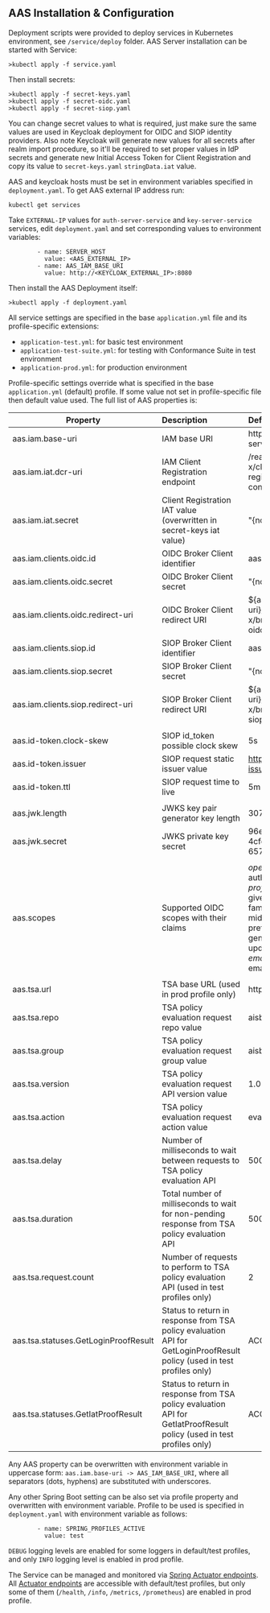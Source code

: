 ## AAS Installation & Configuration

Deployment scripts were provided to deploy services in Kubernetes environment, see `/service/deploy` folder. AAS Server installation can be started with Service:

```
>kubectl apply -f service.yaml
```
Then install secrets:

```
>kubectl apply -f secret-keys.yaml
>kubectl apply -f secret-oidc.yaml
>kubectl apply -f secret-siop.yaml
```
You can change secret values to what is required, just make sure the same values are used in Keycloak deployment for OIDC and SIOP identity providers. Also note 
Keycloak will generate new values for all secrets after realm import procedure, so it'll be required to set proper values in IdP secrets and generate new Initial 
Access Token for Client Registration and copy its value to `secret-keys.yaml` `stringData.iat` value.

AAS and keycloak hosts must be set in environment variables specified in `deployment.yaml`. To get AAS external IP address run:

```
kubectl get services
```
Take `EXTERNAL-IP` values for `auth-server-service` and `key-server-service` services, edit `deployment.yaml` and set corresponding values
to environment variables:

            - name: SERVER_HOST
              value: <AAS_EXTERNAL_IP>
            - name: AAS_IAM_BASE_URI
              value: http://<KEYCLOAK_EXTERNAL_IP>:8080

Then install the AAS Deployment itself:

```
>kubectl apply -f deployment.yaml
```

All service settings are specified in the base `application.yml` file and its profile-specific extensions:
- `application-test.yml`: for basic test environment
- `application-test-suite.yml`: for testing with Conformance Suite in test environment
- `application-prod.yml`: for production environment

Profile-specific settings override what is specified in the base `application.yml` (default) profile. If some value not set in profile-specific file then 
default value used.
The full list of AAS properties is:

| Property                             | Description                                      | Default value                                                 |
|--------------------------------------|:-------------------------------------------------|:--------------------------------------------------------------|
| aas.iam.base-uri                     | IAM base URI                                     | http://key-server:8080                                        |
| aas.iam.iat.dcr-uri                  | IAM Client Registration endpoint                 | /realms/gaia-x/clients-registrations/openid-connect           |
| aas.iam.iat.secret                   | Client Registration IAT value (overwritten in secret-keys iat value)   | "{noop}iat"                             | 
| aas.iam.clients.oidc.id              | OIDC Broker Client identifier                    | aas-app-oidc                                                  |
| aas.iam.clients.oidc.secret          | OIDC Broker Client secret                        | "{noop}secret"                                                |
| aas.iam.clients.oidc.redirect-uri    | OIDC Broker Client redirect URI                  | ${aas.iam.base-uri}/realms/gaia-x/broker/ssi-oidc/endpoint    |
| aas.iam.clients.siop.id              | SIOP Broker Client identifier                    | aas-app-siop                                                  |
| aas.iam.clients.siop.secret          | SIOP Broker Client secret                        | "{noop}secret2"                                               |
| aas.iam.clients.siop.redirect-uri    | SIOP Broker Client redirect URI                  | ${aas.iam.base-uri}/realms/gaia-x/broker/ssi-siop/endpoint    |
|                                      |                                                  |                                                               |
| aas.id-token.clock-skew              | SIOP id_token possible clock skew                | 5s                                                            |
| aas.id-token.issuer                  | SIOP request static issuer value                 | https://self-issued.me/v2                                     |
| aas.id-token.ttl                     | SIOP request time to live                        | 5m                                                            |
|                                      |                                                  |                                                               |
| aas.jwk.length                       | JWKS key pair generator key length               | 3072                                                          |
| aas.jwk.secret                       | JWKS private key secret                          | 96ec048e-c640-4cfd-bc82-6571810a9d0f                          |
|                                      |                                                  |                                                               |
| aas.scopes                           | Supported OIDC scopes with their claims          | _openid_: sub, iss, auth_time <br>_profile_: name, given_name, family_name, middle_name, preferred_username, gender, birthdate, updated_at <br>_email_: email, email_verified                         |
|                                      |                                                  |                                                               |
| aas.tsa.url                          | TSA base URL (used in prod profile only)         | http://trustservice/api                                       |
| aas.tsa.repo                         | TSA policy evaluation request repo value         | aisbl                                                         |
| aas.tsa.group                        | TSA policy evaluation request group value        | aisbl                                                         |
| aas.tsa.version                      | TSA policy evaluation request API version value  | 1.0                                                           |
| aas.tsa.action                       | TSA policy evaluation request action value       | evaluate                                                      |
| aas.tsa.delay                        | Number of milliseconds to wait between requests to TSA policy evaluation API | 500                               |
| aas.tsa.duration                     | Total number of milliseconds to wait for non-pending response from TSA policy evaluation API      | 5000         |
| aas.tsa.request.count                | Number of requests to perform to TSA policy evaluation API (used in test profiles only)            | 2            |
| aas.tsa.statuses.GetLoginProofResult | Status to return in response from TSA policy evaluation API for GetLoginProofResult policy (used in test profiles only)   | ACCEPTED                                                      |
| aas.tsa.statuses.GetIatProofResult   | Status to return in response from TSA policy evaluation API for GetIatProofResult policy (used in test profiles only)     | ACCEPTED                                                      |


Any AAS property can be overwritten with environment variable in uppercase form: `aas.iam.base-uri -> AAS_IAM_BASE_URI`, where all separators 
(dots, hyphens) are substituted with underscores.

Any other Spring Boot setting can be also set via profile property and overwritten with environment variable. Profile to be used is specified in `deployment.yaml`
with environment variable as follows:

            - name: SPRING_PROFILES_ACTIVE
              value: test

`DEBUG` logging levels are enabled for some loggers in default/test profiles, and only `INFO` logging level is enabled in prod profile.

The Service can be managed and monitored via [Spring Actuator endpoints](https://docs.spring.io/spring-boot/docs/current/actuator-api/htmlsingle/). All [Actuator 
endpoints](http://78.138.66.89:9000/actuator) are accessible with default/test profiles, but only some of them (`/health`, `/info`, `/metrics`, `/prometheus`) are enabled in prod profile.